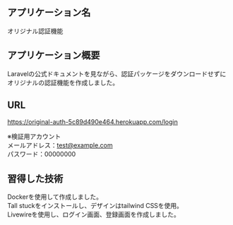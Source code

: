 ## アプリケーション名
オリジナル認証機能
<br>
## アプリケーション概要
Laravelの公式ドキュメントを見ながら、認証パッケージをダウンロードせずにオリジナルの認証機能を作成しました。
<br>
## URL
https://original-auth-5c89d490e464.herokuapp.com/login 

※検証用アカウント<br>
メールアドレス：test@example.com<br>
パスワード：00000000<br>

## 習得した技術
Dockerを使用して作成しました。<br>
Tall stuckをインストールし、デザインはtailwind CSSを使用。<br>
Livewireを使用し、ログイン画面、登録画面を作成しました。<br>


